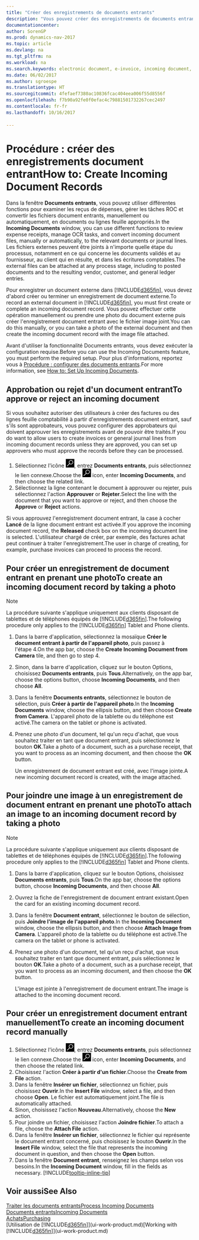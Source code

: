 ```yaml
---
title: "Créer des enregistrements de documents entrants"
description: "Vous pouvez créer des enregistrements de documents entrants, tels que des factures électroniques, et gérer des tâches OCR, du commerce électronique, et de l'échange de documents."
documentationcenter: 
author: SorenGP
ms.prod: dynamics-nav-2017
ms.topic: article
ms.devlang: na
ms.tgt_pltfrm: na
ms.workload: na
ms.search.keywords: electronic document, e-invoice, incoming document, OCR, ecommerce, document exchange, import invoice
ms.date: 06/02/2017
ms.author: sgroespe
ms.translationtype: HT
ms.sourcegitcommit: 4fefaef7380ac10836fcac404eea006f55d8556f
ms.openlocfilehash: f7b90a92fe0f0efac4c79881501732267cec2497
ms.contentlocale: fr-fr
ms.lasthandoff: 10/16/2017

---
```

# <a name="how-to-create-incoming-document-records"></a><span data-ttu-id="e2d3a-103">Procédure : créer des enregistrements document entrant</span><span class="sxs-lookup"><span data-stu-id="e2d3a-103">How to: Create Incoming Document Records</span></span>
<span data-ttu-id="e2d3a-104">Dans la fenêtre **Documents entrants**, vous pouvez utiliser différentes fonctions pour examiner les reçus de dépenses, gérer les tâches ROC et convertir les fichiers document entrants, manuellement ou automatiquement, en documents ou lignes feuille appropriés.</span><span class="sxs-lookup"><span data-stu-id="e2d3a-104">In the **Incoming Documents** window, you can use different functions to review expense receipts, manage OCR tasks, and convert incoming document files, manually or automatically, to the relevant documents or journal lines.</span></span> <span data-ttu-id="e2d3a-105">Les fichiers externes peuvent être joints à n'importe quelle étape du processus, notamment en ce qui concerne les documents validés et au fournisseur, au client qui en résulte, et dans les écritures comptables.</span><span class="sxs-lookup"><span data-stu-id="e2d3a-105">The external files can be attached at any process stage, including to posted documents and to the resulting vendor, customer, and general ledger entries.</span></span>

<span data-ttu-id="e2d3a-106">Pour enregistrer un document externe dans [!INCLUDE[d365fin](includes/d365fin_md.md)], vous devez d'abord créer ou terminer un enregistrement de document externe.</span><span class="sxs-lookup"><span data-stu-id="e2d3a-106">To record an external document in [!INCLUDE[d365fin](includes/d365fin_md.md)], you must first create or complete an incoming document record.</span></span> <span data-ttu-id="e2d3a-107">Vous pouvez effectuer cette opération manuellement ou prendre une photo du document externe puis créer l'enregistrement document entrant avec le fichier image joint.</span><span class="sxs-lookup"><span data-stu-id="e2d3a-107">You can do this manually, or you can take a photo of the external document and then create the incoming document record with the image file attached.</span></span>

<span data-ttu-id="e2d3a-108">Avant d'utiliser la fonctionnalité Documents entrants, vous devez exécuter la configuration requise.</span><span class="sxs-lookup"><span data-stu-id="e2d3a-108">Before you can use the Incoming Documents feature, you must perform the required setup.</span></span> <span data-ttu-id="e2d3a-109">Pour plus d'informations, reportez vous à [Procédure : configurer des documents entrants](across-how-setup-income-documents.md).</span><span class="sxs-lookup"><span data-stu-id="e2d3a-109">For more information, see [How to: Set Up Incoming Documents](across-how-setup-income-documents.md).</span></span>

## <a name="to-approve-or-reject-an-incoming-document"></a><span data-ttu-id="e2d3a-110">Approbation ou rejet d'un document entrant</span><span class="sxs-lookup"><span data-stu-id="e2d3a-110">To approve or reject an incoming document</span></span>
<span data-ttu-id="e2d3a-111">Si vous souhaitez autoriser des utilisateurs à créer des factures ou des lignes feuille comptabilité à partir d'enregistrements document entrant, sauf s'ils sont approbateurs, vous pouvez configurer des approbateurs qui doivent approuver les enregistrements avant de pouvoir être traités.</span><span class="sxs-lookup"><span data-stu-id="e2d3a-111">If you do want to allow users to create invoices or general journal lines from incoming document records unless they are approved, you can set up approvers who must approve the records before they can be processed.</span></span>

1. <span data-ttu-id="e2d3a-112">Sélectionnez l'icône ![Page ou état pour la recherche](media/ui-search/search_small.png "Page ou état pour la recherche"), entrez **Documents entrants**, puis sélectionnez le lien connexe.</span><span class="sxs-lookup"><span data-stu-id="e2d3a-112">Choose the ![Search for Page or Report](media/ui-search/search_small.png "Search for Page or Report icon") icon, enter **Incoming Documents**, and then choose the related link.</span></span>
2. <span data-ttu-id="e2d3a-113">Sélectionnez la ligne contenant le document à approuver ou rejeter, puis sélectionnez l'action **Approuver** or **Rejeter**.</span><span class="sxs-lookup"><span data-stu-id="e2d3a-113">Select the line with the document that you want to approve or reject, and then choose the **Approve** or **Reject** actions.</span></span>

<span data-ttu-id="e2d3a-114">Si vous approuvez l'enregistrement document entrant, la case à cocher **Lancé** de la ligne document entrant est activée.</span><span class="sxs-lookup"><span data-stu-id="e2d3a-114">If you approve the incoming document record, the **Released** check box on the incoming document line is selected.</span></span> <span data-ttu-id="e2d3a-115">L'utilisateur chargé de créer, par exemple, des factures achat peut continuer à traiter l'enregistrement.</span><span class="sxs-lookup"><span data-stu-id="e2d3a-115">The user in charge of creating, for example, purchase invoices can proceed to process the record.</span></span>

## <a name="to-create-an-incoming-document-record-by-taking-a-photo"></a><span data-ttu-id="e2d3a-116">Pour créer un enregistrement de document entrant en prenant une photo</span><span class="sxs-lookup"><span data-stu-id="e2d3a-116">To create an incoming document record by taking a photo</span></span>
> [!NOTE]  
>   <span data-ttu-id="e2d3a-117">La procédure suivante s'applique uniquement aux clients disposant de tablettes et de téléphones équipés de [!INCLUDE[d365fin](includes/d365fin_md.md)].</span><span class="sxs-lookup"><span data-stu-id="e2d3a-117">The following procedure only applies to the [!INCLUDE[d365fin](includes/d365fin_md.md)] Tablet and Phone clients.</span></span>

1. <span data-ttu-id="e2d3a-118">Dans la barre d'application, sélectionnez la mosaïque **Créer le document entrant à partir de l'appareil photo**, puis passez à l'étape 4.</span><span class="sxs-lookup"><span data-stu-id="e2d3a-118">On the app bar, choose the **Create Incoming Document from Camera** tile, and then go to step 4.</span></span>
2. <span data-ttu-id="e2d3a-119">Sinon, dans la barre d'application, cliquez sur le bouton Options, choisissez **Documents entrants**, puis **Tous**.</span><span class="sxs-lookup"><span data-stu-id="e2d3a-119">Alternatively, on the app bar, choose the options button, choose **Incoming Documents**, and then choose **All**.</span></span>
3. <span data-ttu-id="e2d3a-120">Dans la fenêtre **Documents entrants**, sélectionnez le bouton de sélection, puis **Créer à partir de l'appareil photo**.</span><span class="sxs-lookup"><span data-stu-id="e2d3a-120">In the **Incoming Documents** window, choose the ellipsis button, and then choose **Create from Camera**.</span></span> <span data-ttu-id="e2d3a-121">L'appareil photo de la tablette ou du téléphone est activé.</span><span class="sxs-lookup"><span data-stu-id="e2d3a-121">The camera on the tablet or phone is activated.</span></span>
4. <span data-ttu-id="e2d3a-122">Prenez une photo d'un document, tel qu'un reçu d'achat, que vous souhaitez traiter en tant que document entrant, puis sélectionnez le bouton **OK**.</span><span class="sxs-lookup"><span data-stu-id="e2d3a-122">Take a photo of a document, such as a purchase receipt, that you want to process as an incoming document, and then choose the **OK** button.</span></span>

    <span data-ttu-id="e2d3a-123">Un enregistrement de document entrant est créé, avec l'image jointe.</span><span class="sxs-lookup"><span data-stu-id="e2d3a-123">A new incoming document record is created, with the image attached.</span></span>

## <a name="to-attach-an-image-to-an-incoming-document-record-by-taking-a-photo"></a><span data-ttu-id="e2d3a-124">Pour joindre une image à un enregistrement de document entrant en prenant une photo</span><span class="sxs-lookup"><span data-stu-id="e2d3a-124">To attach an image to an incoming document record by taking a photo</span></span>
> [!NOTE]  
>   <span data-ttu-id="e2d3a-125">La procédure suivante s'applique uniquement aux clients disposant de tablettes et de téléphones équipés de [!INCLUDE[d365fin](includes/d365fin_md.md)].</span><span class="sxs-lookup"><span data-stu-id="e2d3a-125">The following procedure only applies to the [!INCLUDE[d365fin](includes/d365fin_md.md)] Tablet and Phone clients.</span></span>

1. <span data-ttu-id="e2d3a-126">Dans la barre d'application, cliquez sur le bouton Options, choisissez **Documents entrants**, puis **Tous**.</span><span class="sxs-lookup"><span data-stu-id="e2d3a-126">On the app bar, choose the options button, choose **Incoming Documents**, and then choose **All**.</span></span>
2. <span data-ttu-id="e2d3a-127">Ouvrez la fiche de l'enregistrement de document entrant existant.</span><span class="sxs-lookup"><span data-stu-id="e2d3a-127">Open the card for an existing incoming document record.</span></span>
3. <span data-ttu-id="e2d3a-128">Dans la fenêtre **Document entrant**, sélectionnez le bouton de sélection, puis **Joindre l'image de l'appareil photo**.</span><span class="sxs-lookup"><span data-stu-id="e2d3a-128">In the **Incoming Document** window, choose the ellipsis button, and then choose **Attach Image from Camera**.</span></span> <span data-ttu-id="e2d3a-129">L'appareil photo de la tablette ou du téléphone est activé.</span><span class="sxs-lookup"><span data-stu-id="e2d3a-129">The camera on the tablet or phone is activated.</span></span>
4. <span data-ttu-id="e2d3a-130">Prenez une photo d'un document, tel qu'un reçu d'achat, que vous souhaitez traiter en tant que document entrant, puis sélectionnez le bouton **OK**.</span><span class="sxs-lookup"><span data-stu-id="e2d3a-130">Take a photo of a document, such as a purchase receipt, that you want to process as an incoming document, and then choose the **OK** button.</span></span>

    <span data-ttu-id="e2d3a-131">L'image est jointe à l'enregistrement de document entrant.</span><span class="sxs-lookup"><span data-stu-id="e2d3a-131">The image is attached to the incoming document record.</span></span>

## <a name="to-create-an-incoming-document-record-manually"></a><span data-ttu-id="e2d3a-132">Pour créer un enregistrement document entrant manuellement</span><span class="sxs-lookup"><span data-stu-id="e2d3a-132">To create an incoming document record manually</span></span>
1. <span data-ttu-id="e2d3a-133">Sélectionnez l'icône ![Page ou état pour la recherche](media/ui-search/search_small.png "Page ou état pour la recherche"), entrez **Documents entrants**, puis sélectionnez le lien connexe.</span><span class="sxs-lookup"><span data-stu-id="e2d3a-133">Choose the ![Search for Page or Report](media/ui-search/search_small.png "Search for Page or Report icon") icon, enter **Incoming Documents**, and then choose the related link.</span></span>
2. <span data-ttu-id="e2d3a-134">Choisissez l'action **Créer à partir d'un fichier**.</span><span class="sxs-lookup"><span data-stu-id="e2d3a-134">Choose the **Create from File** action.</span></span>  
3. <span data-ttu-id="e2d3a-135">Dans la fenêtre **Insérer un fichier**, sélectionnez un fichier, puis choisissez **Ouvrir**.</span><span class="sxs-lookup"><span data-stu-id="e2d3a-135">In the **Insert File** window, select a file, and then choose **Open**.</span></span> <span data-ttu-id="e2d3a-136">Le fichier est automatiquement joint.</span><span class="sxs-lookup"><span data-stu-id="e2d3a-136">The file is automatically attached.</span></span>
4. <span data-ttu-id="e2d3a-137">Sinon, choisissez l'action **Nouveau**.</span><span class="sxs-lookup"><span data-stu-id="e2d3a-137">Alternatively, choose the **New** action.</span></span>
5. <span data-ttu-id="e2d3a-138">Pour joindre un fichier, choisissez l'action **Joindre fichier**.</span><span class="sxs-lookup"><span data-stu-id="e2d3a-138">To attach a file, choose the **Attach File** action.</span></span>
6. <span data-ttu-id="e2d3a-139">Dans la fenêtre **Insérer un fichier**, sélectionnez le fichier qui représente le document entrant concerné, puis choisissez le bouton **Ouvrir**.</span><span class="sxs-lookup"><span data-stu-id="e2d3a-139">In the **Insert File** window, select the file that represents the incoming document in question, and then choose the **Open** button.</span></span>
7. <span data-ttu-id="e2d3a-140">Dans la fenêtre **Document entrant**, renseignez les champs selon vos besoins.</span><span class="sxs-lookup"><span data-stu-id="e2d3a-140">In the **Incoming Document** window, fill in the fields as necessary.</span></span> [!INCLUDE[tooltip-inline-tip](includes/tooltip-inline-tip_md.md)]

## <a name="see-also"></a><span data-ttu-id="e2d3a-141">Voir aussi</span><span class="sxs-lookup"><span data-stu-id="e2d3a-141">See Also</span></span>
[<span data-ttu-id="e2d3a-142">Traiter les documents entrants</span><span class="sxs-lookup"><span data-stu-id="e2d3a-142">Process Incoming Documents</span></span>](across-process-income-documents.md)  
[<span data-ttu-id="e2d3a-143">Documents entrants</span><span class="sxs-lookup"><span data-stu-id="e2d3a-143">Incoming Documents</span></span>](across-income-documents.md)  
[<span data-ttu-id="e2d3a-144">Achats</span><span class="sxs-lookup"><span data-stu-id="e2d3a-144">Purchasing</span></span>](purchasing-manage-purchasing.md)  
<span data-ttu-id="e2d3a-145">[Utilisation de [!INCLUDE[d365fin](includes/d365fin_md.md)]](ui-work-product.md)</span><span class="sxs-lookup"><span data-stu-id="e2d3a-145">[Working with [!INCLUDE[d365fin](includes/d365fin_md.md)]](ui-work-product.md)</span></span>

